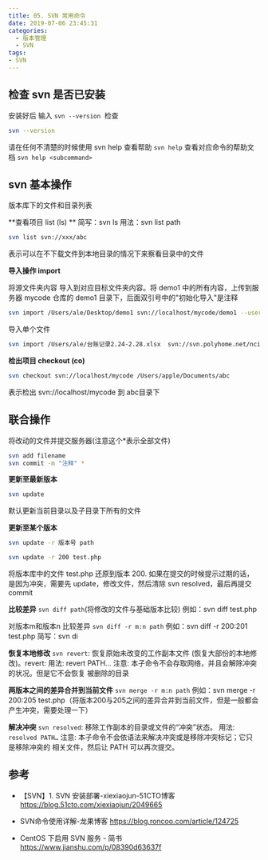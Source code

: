 ```yaml
---
title: 05. SVN 常用命令
date: 2019-07-06 23:45:31
categories:
  - 版本管理
  - SVN
tags:
- SVN
---
```


## 检查 svn 是否已安装

安装好后 输入 `svn --version`  检查

```bash
svn --version
```

请在任何不清楚的时候使用 svn help 查看帮助
`svn help`
查看对应命令的帮助文档
`svn help <subcommand>`

## svn 基本操作

版本库下的文件和目录列表

**查看项目  list (ls) **
简写：svn ls
用法：svn list path

```sh
svn list svn://xxx/abc
```

表示可以在不下载文件到本地目录的情况下来察看目录中的文件

**导入操作 import**

将源文件夹内容 导入到对应目标文件夹内容。将 demo1 中的所有内容，上传到服务器 mycode 仓库的 demo1 目录下，后面双引号中的"初始化导入"是注释

```sh
svn import /Users/ale/Desktop/demo1 svn://localhost/mycode/demo1 --username=marry --password=123 -m "初始化导入"
```

导入单个文件

```sh
svn import /Users/ale/台账记录2.24-2.28.xlsx  svn://svn.polyhome.net/nci_ydbq/台账记录2.24-2.28.xlsx -m "导入"
```

**检出项目 checkout (co)**

```bash
svn checkout svn://localhost/mycode /Users/apple/Documents/abc
```

表示检出 svn://localhost/mycode 到 abc目录下

## 联合操作

将改动的文件并提交服务器(注意这个*表示全部文件)

```sh
svn add filename
svn commit -m "注释" *
```

**更新至最新版本**

```sh
svn update
```

默认更新当前目录以及子目录下所有的文件

**更新至某个版本**

```sh
svn update -r 版本号 path
```

```sh
svn update -r 200 test.php
```

将版本库中的文件 test.php 还原到版本 200. 如果在提交的时候提示过期的话，是因为冲突，需要先 update，修改文件，然后清除 svn resolved，最后再提交 commit

**比较差异**
`svn diff path`(将修改的文件与基础版本比较)
例如：svn diff test.php

对版本m和版本n 比较差异
`svn diff -r m:n path`
例如：svn diff -r 200:201 test.php
简写：svn di

**恢复本地修改**
`svn revert`: 恢复原始未改变的工作副本文件 (恢复大部份的本地修改)。revert:
用法: revert PATH…
注意: 本子命令不会存取网络，并且会解除冲突的状况。但是它不会恢复
被删除的目录

**两版本之间的差异合并到当前文件**
`svn merge -r m:n path`
例如：svn merge -r 200:205 test.php（将版本200与205之间的差异合并到当前文件，但是一般都会产生冲突，需要处理一下）

**解决冲突**
`svn resolved`: 移除工作副本的目录或文件的“冲突”状态。
用法: `resolved PATH…`
注意: 本子命令不会依语法来解决冲突或是移除冲突标记；它只是移除冲突的
相关文件，然后让 PATH 可以再次提交。

## 参考

* 【SVN】1. SVN 安装部署-xiexiaojun-51CTO博客
<https://blog.51cto.com/xiexiaojun/2049665>

* SVN命令使用详解-龙果博客
<https://blog.roncoo.com/article/124725>

* CentOS 下启用 SVN 服务 - 简书
<https://www.jianshu.com/p/08390d63637f>
